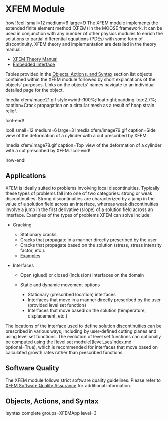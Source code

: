 # XFEM Module

!row!
!col! small=12 medium=6 large=9
The XFEM module implements the extended finite element method (XFEM) in the MOOSE framework. It can
be used in conjunction with any number of other physics modules to enrich the solutions to partial
differential equations (PDEs) with some form of discontinuity. XFEM theory and implementation are
detailed in the theory manual:

- [XFEM Theory Manual](xfem/theory/theory.md)
- [Embedded Interface](xfem/theory/embedded_interface.md)

Tables provided in the [Objects, Actions, and Syntax](#objects-actions-and-syntax) section list
objects contained within the XFEM module followed by short explanations of the objects' purposes.
Links on the objects' names navigate to an individual detailed page for the object.

!media xfem/image21.gif
       style=width:100%;float:right;padding-top:2.7%;
       caption=Crack propagation on a circular mesh as a result of hoop strain relief.

!col-end!

!col! small=12 medium=6 large=3
!media xfem/image79.gif
       caption=Side view of the deformation of a cylinder with a cut prescribed by XFEM.

!media xfem/image78.gif
       caption=Top view of the deformation of a cylinder with a cut prescribed by XFEM.
!col-end!

!row-end!

## Applications

XFEM is ideally suited to problems involving local discontinuities. Typically these types of
problems fall into one of two categories: strong or weak discontinuities. Strong discontinuities
are characterized by a jump in the value of a solution field across an interface, whereas weak
discontinuities involve a jump in the first derivative (slope) of a solution field across an
interface. Examples of the types of problems XFEM can solve include:

- Cracking

  - Stationary cracks
  - Cracks that propagate in a manner directly prescribed by the user
  - Cracks that propagate based on the solution (stress, stress intensity factor, etc.).
  - [Examples](xfem/theory/examples/index.md)

- Interfaces

  - Open (glued) or closed (inclusion) interfaces on the domain
  - Static and dynamic movement options

    - Stationary (prescribed location) interfaces
    - Interfaces that move in a manner directly prescribed by the user (provided level set function)
    - Interfaces that move based on the solution (temperature, displacement, etc.)

The locations of the interface used to define solution discontinuities can be prescribed in various
ways, including by user-defined cutting planes and using level set functions. The evolution of level
set functions can optionally be computed using the
[level set module](level_set/index.md optional=True), which is recommended for interfaces that move
based on calculated growth rates rather than prescribed functions.

## Software Quality

The XFEM module follows strict software quality guidelines. Please refer to
[XFEM Software Quality Assurance](xfem/sqa/index.md) for additional information.

## Objects, Actions, and Syntax

!syntax complete groups=XFEMApp level=3
